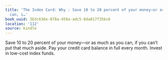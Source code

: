 ```yaml
---
title: 'The Index Card: Why : Save 10 to 20 percent of your money—or as much as you
  can, i…'
book_uuid: 3b3c636e-878a-459a-adc5-8da017f35bc6
location: '112'
source: kindle
---
```


Save 10 to 20 percent of your money—or as much as you can, if you can’t put that much aside. Pay your credit card balance in full every month. Invest in low-cost index funds.